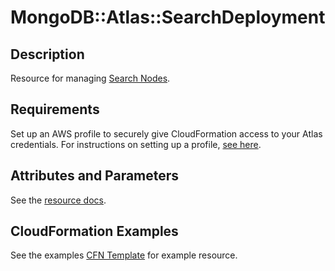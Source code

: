 # MongoDB::Atlas::SearchDeployment

## Description

Resource for managing [Search Nodes](https://www.mongodb.com/docs/atlas/cluster-config/multi-cloud-distribution/#search-nodes-for-workload-isolation).

## Requirements

Set up an AWS profile to securely give CloudFormation access to your Atlas credentials.
For instructions on setting up a profile, [see here](/README.md#mongodb-atlas-api-keys-credential-management).

## Attributes and Parameters

See the [resource docs](./docs/README.md).

## CloudFormation Examples

See the examples [CFN Template](/examples/search-deployment/search-deployment.json) for example resource.
